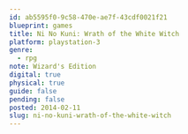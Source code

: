 ```yaml
---
id: ab5595f0-9c58-470e-ae7f-43cdf0021f21
blueprint: games
title: Ni No Kuni: Wrath of the White Witch
platform: playstation-3
genre:
  - rpg
note: Wizard's Edition
digital: true
physical: true
guide: false
pending: false
posted: 2014-02-11
slug: ni-no-kuni-wrath-of-the-white-witch
---
```

